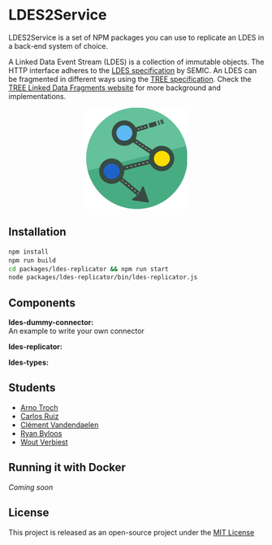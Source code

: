 # LDES2Service

LDES2Service is a set of NPM packages you can use to replicate an LDES in a back-end system of choice.

A Linked Data Event Stream (LDES) is a collection of immutable objects. The HTTP interface adheres to the [LDES specification](https://w3id.org/ldes/specification) by SEMIC. An LDES can be fragmented in different ways using the [TREE specification](https://w3id.org/tree/specification). Check the [TREE Linked Data Fragments website](https://tree.linkeddatafragments.org) for more background and implementations.

<div align="center">
    <img src="./.github/assets/crest.svg" width=200 height=200/>
</div>

## Installation

```bash
npm install
npm run build
cd packages/ldes-replicator && npm run start
node packages/ldes-replicator/bin/ldes-replicator.js
```

## Components

**ldes-dummy-connector:**<br />
An example to write your own connector

**ldes-replicator:**

**ldes-types:**

## Students

- [Arno Troch](https://github.com/ArnoTroch)
- [Carlos Ruiz](https://github.com/D34DPlayer)
- [Clément Vandendaelen](https://github.com/LotuxPunk)
- [Ryan Byloos](https://github.com/ryanbyloos)
- [Wout Verbiest](https://github.com/woutverbiest)

## Running it with Docker

_Coming soon_

## License

This project is released as an open-source project under the [MIT License](https://github.com/osoc21/ldes2service/blob/main/LICENSE)
